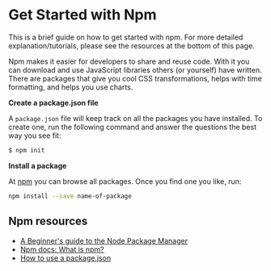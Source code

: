 # Get Started with Npm

This is a brief guide on how to get started with npm. For more detailed explanation/tutorials, please see the resources at the bottom of this page.

Npm makes it easier for developers to share and reuse code. With it you can download and use JavaScript libraries others (or yourself) have written. There are packages that give you cool CSS transformations, helps with time formatting, and helps you use charts.

**Create a package.json file**

A `package.json` file will keep track on all the packages you have installed. To create one, run the following command and answer the questions the best way you see fit:

```sh
$ npm init
```

**Install a package**

At [npm](https://www.npmjs.com/) you can browse all packages. Once you find one you like, run:

```sh
npm install --save name-of-package
```

## Npm resources

* [A Beginner's guide to the Node Package Manager](http://www.sitepoint.com/beginners-guide-node-package-manager/)
* [Npm docs: What is npm?](https://docs.npmjs.com/getting-started/what-is-npm)
* [How to use a package.json](https://github.com/npm/docs/blob/master/content/getting-started/using-a-package.json.md)